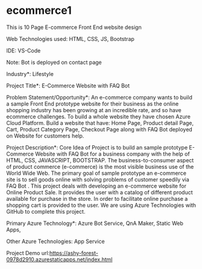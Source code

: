 # ecommerce1

This is 10 Page E-commerce Front End website design

Web Technologies used: HTML, CSS, JS, Bootstrap

IDE: VS-Code

Note: Bot is deployed on contact page

Industry*:
Lifestyle

Project Title*:
E-Commerce Website with FAQ Bot

Problem Statement/Opportunity*:
An e-commerce company wants to build a sample Front End prototype website for their business as the online shopping industry has been growing at an incredible rate, and so have ecommerce challenges. To build a whole website they have chosen Azure Cloud Platform. Build a website that have: Home Page, Product detail Page, Cart, Product Category Page, Checkout Page along with FAQ Bot deployed on Website for customers help.

Project Description*:
Core Idea of Project is to build an sample prototype E-Commerce Website with FAQ Bot for a business company with the help of HTML, CSS, JAVASCRIPT, BOOTSTRAP. The business-to-consumer aspect of product commerce (e-commerce) is the most visible business use of the World Wide Web. The primary goal of sample prototype an e-commerce site is to sell goods online with solving problems of customer speedily via FAQ Bot . This project deals with developing an e-commerce website for Online Product Sale. It provides the user with a catalog of different product available for purchase in the store. In order to facilitate online purchase a shopping cart is provided to the user. We are using Azure Technologies with GitHub to complete this project.

Primary Azure Technology*:
Azure Bot Service, QnA Maker, Static Web Apps,

Other Azure Technologies:
App Service

Project Demo url:https://ashy-forest-0978d2910.azurestaticapps.net/index.html
